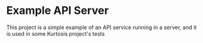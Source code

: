 Example API Server
==================
This project is a simple example of an API service running in a server, and it is used in some Kurtosis project's tests
